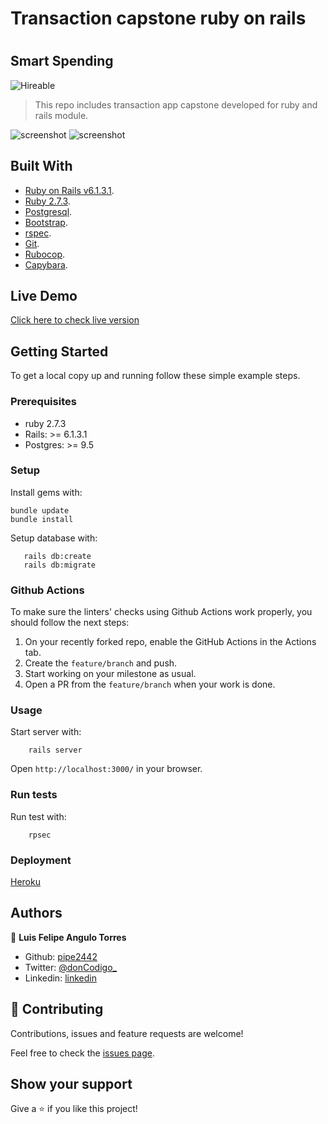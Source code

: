 # Transaction capstone ruby on rails
# 
## Smart Spending
![Hireable](https://cdn.rawgit.com/hiendv/hireable/master/styles/default/yes.svg)

> This repo includes transaction app capstone developed for ruby and rails module.

![screenshot](https://github.com/pipe2442/transaction-app-smart_spending/blob/testing/unit-testing/app/assets/images/ruby-on-rails-development.jpg)
![screenshot](https://github.com/pipe2442/transaction-app-smart_spending/blob/testing/unit-testing/app/assets/images/mockupdevices.PNG)

## Built With

- [Ruby on Rails v6.1.3.1](http://rubyonrails.org/).
- [Ruby 2.7.3](https://www.ruby-lang.org/en/).
- [Postgresql](https://www.postgresql.org/).
- [Bootstrap](https://getbootstrap.com/).
- [rspec](https://rspec.info/).
- [Git](https://git-scm.com/).
- [Rubocop](https://github.com/microverseinc/linters-config/tree/master/ruby).
- [Capybara](https://github.com/teamcapybara/capybara).  

## Live Demo

[Click here to check live version](https://transactionapp2442.herokuapp.com/)


## Getting Started

To get a local copy up and running follow these simple example steps.

### Prerequisites

- ruby 2.7.3
- Rails: >= 6.1.3.1
- Postgres: >= 9.5

### Setup

Install gems with:

```
bundle update
bundle install
```

Setup database with:

```
   rails db:create
   rails db:migrate
```

### Github Actions

To make sure the linters' checks using Github Actions work properly, you should follow the next steps:

1. On your recently forked repo, enable the GitHub Actions in the Actions tab.
2. Create the `feature/branch` and push.
3. Start working on your milestone as usual.
4. Open a PR from the `feature/branch` when your work is done.


### Usage

Start server with:

```
    rails server
```

Open `http://localhost:3000/` in your browser.

### Run tests

Run test with: 

```
    rpsec 
```

### Deployment

[Heroku](https://www.heroku.com)

## Authors

👤 **Luis Felipe Angulo Torres**

- Github: [pipe2442](https://github.com/pipe2442)
- Twitter: [@donCodigo_](https://twitter.com/donCodigo_)
- Linkedin: [linkedin](https://www.linkedin.com/in/luis-felipe-angulo-torres-95098b139/)

## 🤝 Contributing

Contributions, issues and feature requests are welcome!

Feel free to check the [issues page](issues/).

## Show your support

Give a ⭐️ if you like this project!
